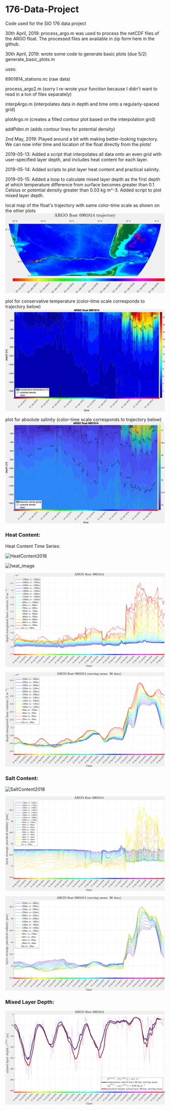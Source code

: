 # 176-Data-Project
Code used for the SIO 176 data project


30th April, 2019:
process_argo.m was used to process the netCDF files of the ARGO float. The processed files are available in zip form here in the github. 

30th April, 2019:
wrote some code to generate basic plots (due 5/2)
generate_basic_plots.m 

  uses:
  
  6901814_stations.nc (raw data)
  
  process_argo2.m (sorry I re-wrote your function because I didn't want to read in a ton of files separately)
  
  interpArgo.m (interpolates data in depth and time onto a regularly-spaced grid)
  
  plotArgo.m (creates a filled contour plot based on the interpolation grid)
  
  addPden.m (adds contour lines for potential density)
  
2nd May, 2019:
Played around a bit with making better-looking trajectory. We can now infer time and location of the float directly from the plots!

2019-05-13: Added a script that interpolates all data onto an even grid with user-specified layer depth, and includes heat content for each layer. 

2019-05-14: Added scripts to plot layer heat content and practical salinity.

2019-05-15: Added a loop to calculate mixed layer depth as the first depth at which temperature difference from surface becomes greater than 0.1 Celsius or potential density greater than 0.03 kg m^-3. Added script to plot mixed layer depth.

local map of the float's trajectory with same color-time scale as shown on the other plots
![float trajectory](https://github.com/SawyerBrand/176-Data-Project/blob/master/figs/trajectory.png)
  
plot for conservative temperature (color-time scale corresponds to trajectory below)
![conservative temperature plot](https://github.com/SawyerBrand/176-Data-Project/blob/master/figs/temperature_t.png)

plot for absolute salinity (color-time scale corresponds to trajectory below)
![absolute salinity plot](https://github.com/SawyerBrand/176-Data-Project/blob/master/figs/salinity_t.png)


### Heat Content:

Heat Content Time Series:

![HeatContent2018](https://user-images.githubusercontent.com/40899724/57872088-c5a69b80-77bf-11e9-88d1-6785524b1c15.jpg)

![heat_image](https://user-images.githubusercontent.com/40899724/57598616-bcd87000-7508-11e9-9b16-e77b14ee5074.png)

![Layer Heat Philipp](https://github.com/SawyerBrand/176-Data-Project/blob/master/figs/heatcontent.png)

![Layer Heat Philipp Upper](https://github.com/SawyerBrand/176-Data-Project/blob/master/figs/heatcontent_upper.png)


### Salt Content:

![SaltContent2018](https://user-images.githubusercontent.com/40899724/57872063-bc1d3380-77bf-11e9-853d-b7624a313b2a.jpg)

![Layer Salinity](https://github.com/SawyerBrand/176-Data-Project/blob/master/figs/layerMeanPracSal.png)

![Layer Salinity Upper](https://github.com/SawyerBrand/176-Data-Project/blob/master/figs/layerMeanPracSal_upper.png)



### Mixed Layer Depth:

![Mixed Layer Depth](https://github.com/SawyerBrand/176-Data-Project/blob/master/figs/MLdepth.png)


